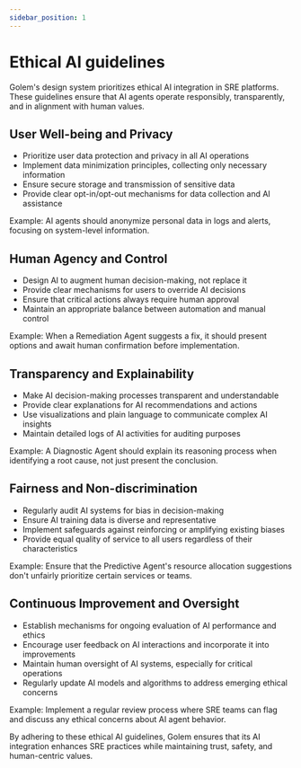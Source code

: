 ```yaml
---
sidebar_position: 1
---
```


# Ethical AI guidelines

Golem's design system prioritizes ethical AI integration in SRE platforms. These guidelines ensure that AI agents operate responsibly, transparently, and in alignment with human values.

## User Well-being and Privacy

- Prioritize user data protection and privacy in all AI operations
- Implement data minimization principles, collecting only necessary information
- Ensure secure storage and transmission of sensitive data
- Provide clear opt-in/opt-out mechanisms for data collection and AI assistance

Example: AI agents should anonymize personal data in logs and alerts, focusing on system-level information.

## Human Agency and Control

- Design AI to augment human decision-making, not replace it
- Provide clear mechanisms for users to override AI decisions
- Ensure that critical actions always require human approval
- Maintain an appropriate balance between automation and manual control

Example: When a Remediation Agent suggests a fix, it should present options and await human confirmation before implementation.

## Transparency and Explainability

- Make AI decision-making processes transparent and understandable
- Provide clear explanations for AI recommendations and actions
- Use visualizations and plain language to communicate complex AI insights
- Maintain detailed logs of AI activities for auditing purposes

Example: A Diagnostic Agent should explain its reasoning process when identifying a root cause, not just present the conclusion.

## Fairness and Non-discrimination

- Regularly audit AI systems for bias in decision-making
- Ensure AI training data is diverse and representative
- Implement safeguards against reinforcing or amplifying existing biases
- Provide equal quality of service to all users regardless of their characteristics

Example: Ensure that the Predictive Agent's resource allocation suggestions don't unfairly prioritize certain services or teams.

## Continuous Improvement and Oversight

- Establish mechanisms for ongoing evaluation of AI performance and ethics
- Encourage user feedback on AI interactions and incorporate it into improvements
- Maintain human oversight of AI systems, especially for critical operations
- Regularly update AI models and algorithms to address emerging ethical concerns

Example: Implement a regular review process where SRE teams can flag and discuss any ethical concerns about AI agent behavior.

By adhering to these ethical AI guidelines, Golem ensures that its AI integration enhances SRE practices while maintaining trust, safety, and human-centric values.
